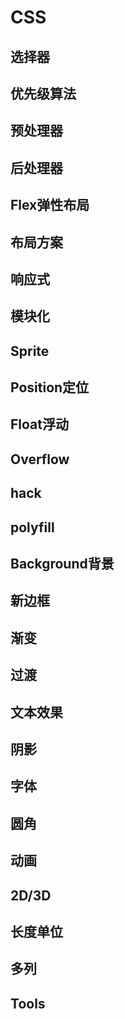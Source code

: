 # CSS

## 选择器

## 优先级算法

## 预处理器

## 后处理器

## Flex弹性布局

## 布局方案

## 响应式

## 模块化

## Sprite

## Position定位

## Float浮动

## Overflow

## hack

## polyfill

## Background背景

## 新边框

## 渐变

## 过渡
 
## 文本效果

## 阴影

## 字体

## 圆角

## 动画

## 2D/3D

## 长度单位

## 多列

## Tools